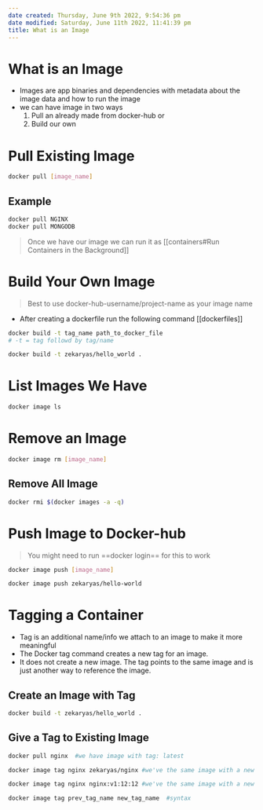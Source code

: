 ```yaml
---
date created: Thursday, June 9th 2022, 9:54:36 pm
date modified: Saturday, June 11th 2022, 11:41:39 pm
title: What is an Image
---
```


# What is an Image

- Images are app binaries and dependencies with metadata about the image data and how to run the image
- we can have image in two ways
	1. Pull an already made from docker-hub or
	2. Build our own

# Pull Existing Image

```bash
docker pull [image_name]
```

## Example

```bash
docker pull NGINX
docker pull MONGODB
```

> Once we have our image we can run it as [[containers#Run Containers in the Background]]

# Build Your Own Image

> Best to use docker-hub-username/project-name as your image name
- After creating a dockerfile run the following command [[dockerfiles]]

```bash
docker build -t tag_name path_to_docker_file
# -t = tag followd by tag/name
```

```bash
docker build -t zekaryas/hello_world .
```

# List Images We Have

```bash
docker image ls
```

# Remove an Image

```bash
docker image rm [image_name]
```

## Remove All Image

```bash
docker rmi $(docker images -a -q)
```

# Push Image to Docker-hub

> You might need to run ==docker login== for this to work

```bash
docker image push [image_name]
```

```bash
docker image push zekaryas/hello-world
```

# Tagging a Container

- Tag is an additional name/info we attach to an image to make it more meaningful
- The Docker tag command creates a new tag for an image.
- It does not create a new image. The tag points to the same image and is just another way to reference the image.

## Create an Image with Tag

```bash
docker build -t zekaryas/hello_world .
```

## Give a Tag to Existing Image

```bash
docker pull nginx  #we have image with tag: latest

docker image tag nginx zekaryas/nginx #we've the same image with a new tag name zekaryas/nginx

docker image tag nginx nginx:v1:12:12 #we've the same image with a new tag name nginx:v1:12:12

docker image tag prev_tag_name new_tag_name  #syntax

```
